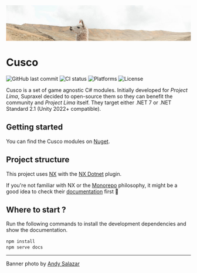 ![An alpaca picture](.extras/readme_banner.png)

# Cusco

![GitHub last commit](https://img.shields.io/github/last-commit/Supraxel/Cusco?style=flat-square)
![CI status](https://img.shields.io/circleci/build/github/Supraxel/Cusco/main?style=flat-square)
![Platforms](https://img.shields.io/badge/platforms-.NET%207%20|%20Unity%202022-lightgrey?style=flat-square)
![License](https://img.shields.io/github/license/Supraxel/Cusco?style=flat-square)

Cusco is a set of game agnostic C# modules. Initially developed for _Project Lima_, Supraxel decided to open-source them
so they can benefit the community and _Project Lima_ itself.
They target either .NET 7 or .NET Standard 2.1 (Unity 2022+ compatible).

## Getting started

You can find the Cusco modules on [Nuget](https://www.nuget.org/packages?q=Cusco). 

## Project structure

This project uses [NX](https://nx.dev/) with the [NX Dotnet](https://www.nx-dotnet.com/) plugin.

If you're not familiar with NX or the [Monorepo](https://monorepo.tools/) philosophy, it might be a good idea to check
their [documentation](https://nx.dev/getting-started/intro) first 🙂

## Where to start ?

Run the following commands to install the development dependencies and show the documentation.

```
npm install
npm serve docs
```

---

Banner photo by <a href="https://unsplash.com/@andycusco">Andy Salazar</a>
